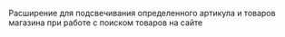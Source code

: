 Расширение для подсвечивания определенного артикула и товаров магазина при работе с поиском товаров на сайте
